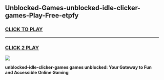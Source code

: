 
## Unblocked-Games-unblocked-idle-clicker-games-Play-Free-etpfy
<h3>
<a href="https://premium76.site?title=unblocked-idle-clicker-games&ref=18A">CLICK TO PLAY</a></h3>
<hr>

<h3>
<a href="https://premium76.site?title=unblocked-idle-clicker-games&ref=18A">CLICK 2 PLAY</a>
  
</h3>

<a href="https://premium76.site?title=unblocked-idle-clicker-games&ref=18A"><img src="https://clearcache.store/games.png"></a>


**unblocked-idle-clicker-games games unblocked: Your Gateway to Fun and Accessible Online Gaming**
